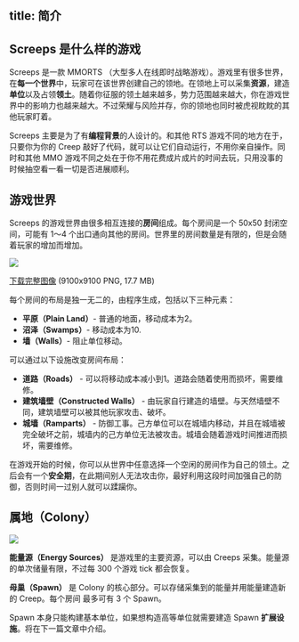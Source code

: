 title: 简介
---

## Screeps 是什么样的游戏

Screeps 是一款 MMORTS （大型多人在线即时战略游戏）。游戏里有很多世界，在**每一个世界**中，玩家可在该世界创建自己的领地。在领地上可以采集**资源**，建造**单位**以及占领**领土**。随着你征服的领土越来越多，势力范围越来越大，你在游戏世界中的影响力也越来越大。不过荣耀与风险并存，你的领地也同时被虎视眈眈的其他玩家盯着。

Screeps 主要是为了有**编程背景**的人设计的。和其他 RTS 游戏不同的地方在于，只要你为你的 Creep 敲好了代码，就可以让它们自动运行，不用你亲自操作。同时和其他 MMO 游戏不同之处在于你不用花费成片成片的时间去玩，只用没事的时候抽空看一看一切是否进展顺利。

## 游戏世界

Screeps 的游戏世界由很多相互连接的**房间**组成。每个房间是一个 50x50 封闭空间，可能有 1～4 个出口通向其他的房间。世界里的房间数量是有限的，但是会随着玩家的增加而增加。

![](https://docs.screeps.com/img/world-map.png)

[下载完整图像](http://static.screeps.com/map.png) (9100x9100 PNG, 17.7 MB)

每个房间的布局是独一无二的，由程序生成，包括以下三种元素：

* **平原（Plain Land）**- 普通的地面，移动成本为2。
* **沼泽（Swamps）**- 移动成本为10.
* **墙（Walls）**- 阻止单位移动。

可以通过以下设施改变房间布局：

* **道路（Roads）** - 可以将移动成本减小到1。道路会随着使用而损坏，需要维修。
* **建筑墙壁（Constructed Walls）** - 由玩家自行建造的墙壁。与天然墙壁不同，建筑墙壁可以被其他玩家攻击、破坏。
* **城墙（Ramparts）** - 防御工事。己方单位可以在城墙内移动，并且在城墙被完全破坏之前，城墙内的己方单位无法被攻击。城墙会随着游戏时间推进而损坏，需要维修。

在游戏开始的时候，你可以从世界中任意选择一个空闲的房间作为自己的领土。之后会有一个**安全期**，在此期间别人无法攻击你，最好利用这段时间加强自己的防御，否则时间一过别人就可以蹂躏你。

## 属地（Colony）

**![](img/colony-center.png)**

**能量源（Energy Sources）** 是游戏里的主要资源，可以由 Creeps 采集。能量源的单次储量有限，不过每 300 个游戏 tick 都会恢复。

**母巢（Spawn）** 是 Colony 的核心部分。可以存储采集到的能量并用能量建造新的 Creep。每个房间 最多可有 3 个 Spawn。

Spawn 本身只能构建基本单位，如果想构造高等单位就需要建造 Spawn **扩展设施**。将在下一篇文章中介绍。
